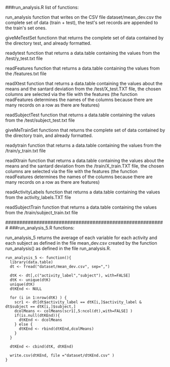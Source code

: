 ###run_analysis.R list of functions:

run_analysis
function that writes on the CSV file dataset/mean_dev.csv the complete set of data (train + test), the test's set records are appended to the train's set ones.

giveMeTestSet
functionn that returns the complete set of data contained by the directory test, and already formatted.

readytest
function that returns a data.table containing the values from the /test/y_test.txt file

readFeatures
function that returns a data.table containing the values from the /features.txt file

readXtest
function that returns a data.table containing the values about the means and the santard deviation from the /test/X_test.TXT file, the chosen columns are selected via the file with the features (the function readFeatures determines the names of the columns because there are many records on a row as there are features)

readSubjectTest
function that returns a data.table containing the values from the /test/subject_test.txt file

giveMeTrainSet
functionn that returns the complete set of data contained by the directory train, and already formatted.

readytrain
function that returns a data.table containing the values from the /train/y_train.txt file

readXtrain
function that returns a data.table containing the values about the means and the santard deviation from the /train/X_train.TXT file, the chosen columns are selected via the file with the features (the function readFeatures determines the names of the columns because there are many records on a row as there are features)

readActivityLabels
function that returns a data.table containing the values from the activity_labels.TXT file

readSubjectTrain
function that returns a data.table containing the values from the /train/subject_train.txt file

#########################################################
###run_analysis_5.R functions:

run_analysis_5
returns the average of each variable for each activity and each subject as defined in the file mean_dev.csv created by the function run_analysis() as defined in the file run_analysis.R.
    
    run_analysis_5 <- function(){
      library(data.table)
      dt <- fread("dataset/mean_dev.csv", sep=",")
      
      dtK <- dt[,c("activity_label","subject"), with=FALSE]
      dtK <- unique(dtK)
      unique(dtK)  
      dtKEnd <- NULL
      
      for (i in 1:nrow(dtK) ) {
        scr1 <- dt[dt$activity_label == dtK[i,]$activity_label & dt$subject == dtK[i,]$subject,]
        dcolMeans <- colMeans(scr1[,5:ncol(dt),with=FALSE] )   
        if(is.null(dtKEnd)){
          dtKEnd <- dcolMeans
        } else {
          dtKEnd <- rbind(dtKEnd,dcolMeans)
        }
      }
      
      dtKEnd <- cbind(dtK, dtKEnd)
      
      write.csv(dtKEnd, file ="dataset/dtKEnd.csv" )
    }


